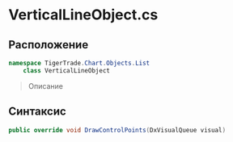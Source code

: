 
# VerticalLineObject.cs
## Расположение
```csharp
namespace TigerTrade.Chart.Objects.List  
    class VerticalLineObject
```

> Описание

## Синтаксис
```csharp
public override void DrawControlPoints(DxVisualQueue visual)
```
